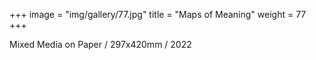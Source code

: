 +++
image = "img/gallery/77.jpg"
title = "Maps of Meaning"
weight = 77
+++

Mixed Media on Paper
/ 297x420mm / 2022